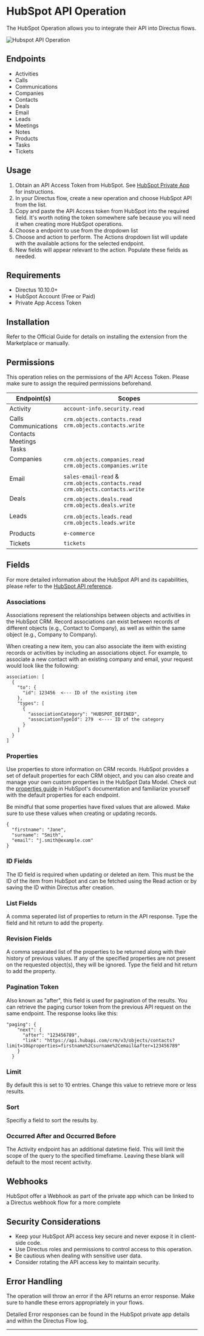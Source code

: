 # HubSpot API Operation

The HubSpot Operation allows you to integrate their API into Directus flows.

![Hubspot API Operation](https://raw.githubusercontent.com/directus-labs/extensions/main/packages/hubspot-operation/docs/hubspot-operation.png)

## Endpoints

- Activities
- Calls
- Communications
- Companies
- Contacts
- Deals
- Email
- Leads
- Meetings
- Notes
- Products
- Tasks
- Tickets

## Usage

1. Obtain an API Access Token from HubSpot. See [HubSpot Private App](https://developers.hubspot.com/beta-docs/guides/apps/private-apps/overview) for instructions.
2. In your Directus flow, create a new operation and choose HubSpot API from the list.
3. Copy and paste the API Access token from HubSpot into the required field. It's worth noting the token somewhere safe because you will need it when creating more HubSpot operations.
4. Choose a endpoint to use from the dropdown list
5. Choose and action to perform. The Actions dropdown list will update with the available actions for the selected endpoint.
6. New fields will appear relevant to the action. Populate these fields as needed.

## Requirements

- Directus 10.10.0+
- HubSpot Account (Free or Paid)
- Private App Access Token

## Installation

Refer to the Official Guide for details on installing the extension from the Marketplace or manually.

## Permissions

This operation relies on the permissions of the API Access Token. Please make sure to assign the required permissions beforehand.

| Endpoint(s) | Scopes |
| -------- | ------ |
| Activity | `account-info.security.read` |
| Calls<br/>Communications<br/>Contacts<br/>Meetings<br/>Tasks | `crm.objects.contacts.read`<br/>`crm.objects.contacts.write`<br/>&nbsp;<br/>&nbsp;<br/>&nbsp; |
| Companies<br/>&nbsp; | `crm.objects.companies.read`<br/>`crm.objects.companies.write` |
| Email<br/>&nbsp; | `sales-email-read` &amp; `crm.objects.contacts.read`</br>`crm.objects.contacts.write`</br> |
| Deals<br/>&nbsp; | `crm.objects.deals.read`<br/>`crm.objects.deals.write` |
| Leads<br/>&nbsp; | `crm.objects.leads.read`<br/>`crm.objects.leads.write` |
| Products | `e-commerce` |
| Tickets | `tickets` |

## Fields

For more detailed information about the HubSpot API and its capabilities, please refer to the [HubSpot API reference](https://developers.hubspot.com/beta-docs/reference/api/).

### Associations

Associations represent the relationships between objects and activities in the HubSpot CRM. Record associations can exist between records of different objects (e.g., Contact to Company), as well as within the same object (e.g., Company to Company).

When creating a new item, you can also associate the item with existing records or activities by including an associations object. For example, to associate a new contact with an existing company and email, your request would look like the following:

```
association: [
  {
    "to": {
      "id": 123456  <--- ID of the existing item
    },
    "types": [
      {
        "associationCategory": "HUBSPOT_DEFINED",
        "associationTypeId": 279  <---- ID of the category
      }
    ]
  }
]
```


### Properties

Use properties to store information on CRM records. HubSpot provides a set of default properties for each CRM object, and you can also create and manage your own custom properties in the HubSpot Data Model. Check out the [properties guide](https://developers.hubspot.com/beta-docs/guides/api/crm/properties) in HubSpot's documentation and familiarize yourself with the default properties for each endpoint.

Be mindful that some properties have fixed values that are allowed. Make sure to use these values when creating or updating records.

```
{
  "firstname": "Jane",
  "surname": "Smith",
  "email": "j.smith@example.com"
}
```

### ID Fields

The ID field is required when updating or deleted an item. This must be the ID of the item from HubSpot and can be fetched using the Read action or by saving the ID within Directus after creation.

### List Fields

A comma seperated list of properties to return in the API response. Type the field and hit return to add the property.

### Revision Fields

A comma separated list of the properties to be returned along with their history of previous values. If any of the specified properties are not present on the requested object(s), they will be ignored. Type the field and hit return to add the property.

### Pagination Token

Also known as "after", this field is used for pagination of the results. You can retrieve the paging cursor token from the previous API request on the same endpoint. The response looks like this:

```
"paging": {
    "next": {
      "after": "123456789",
      "link": "https://api.hubapi.com/crm/v3/objects/contacts?limit=10&properties=firstname%2Csurname%2Cemail&after=123456789"
    }
  }
```

### Limit

By default this is set to 10 entries. Change this value to retrieve more or less results.

### Sort

Specifiy a field to sort the results by.

### Occurred After and Occurred Before

The Activity endpoint has an additional datetime field. This will limit the scope of the query to the specified timeframe. Leaving these blank will default to the most recent activity.


## Webhooks

HubSpot offer a Webhook as part of the private app which can be linked to a Directus webhook flow for a more complete


## Security Considerations

- Keep your HubSpot API access key secure and never expose it in client-side code.
- Use Directus roles and permissions to control access to this operation.
- Be cautious when dealing with sensitive user data.
- Consider rotating the API access key to maintain security.

## Error Handling

The operation will throw an error if the API returns an error response. Make sure to handle these errors appropriately in your flows.

Detailed Error responses can be found in the HubSpot private app details and within the Directus Flow log.

---
